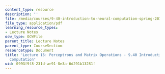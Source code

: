 ```yaml
---
content_type: resource
description: ''
file: /media/courses/9-40-introduction-to-neural-computation-spring-2018/0993f9f8231dae918e3a6d291b13281f_MIT9_40S18_Lec15.pdf
file_type: application/pdf
learning_resource_types:
- Lecture Notes
ocw_type: OCWFile
parent_title: Lecture Notes
parent_type: CourseSection
resourcetype: Document
title: 'Lecture 15: Perceptrons and Matrix Operations - 9.40 Introduction to Neural
  Computation'
uid: 0993f9f8-231d-ae91-8e3a-6d291b13281f
---
```

